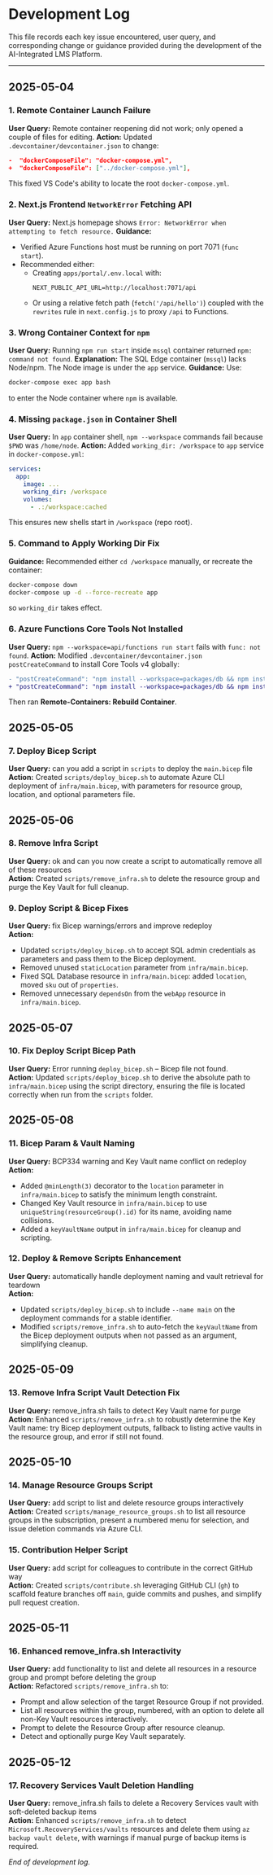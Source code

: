 # Development Log

This file records each key issue encountered, user query, and corresponding change or guidance provided during the development of the AI-Integrated LMS Platform.

---

## 2025-05-04

### 1. Remote Container Launch Failure
**User Query:** Remote container reopening did not work; only opened a couple of files for editing.
**Action:** Updated `.devcontainer/devcontainer.json` to change:
```json
-  "dockerComposeFile": "docker-compose.yml",
+  "dockerComposeFile": ["../docker-compose.yml"],
```
This fixed VS Code's ability to locate the root `docker-compose.yml`.

### 2. Next.js Frontend `NetworkError` Fetching API
**User Query:** Next.js homepage shows `Error: NetworkError when attempting to fetch resource.`
**Guidance:**
- Verified Azure Functions host must be running on port 7071 (`func start`).
- Recommended either:
  - Creating `apps/portal/.env.local` with:
    ```env
    NEXT_PUBLIC_API_URL=http://localhost:7071/api
    ```
  - Or using a relative fetch path (`fetch('/api/hello')`) coupled with the `rewrites` rule in `next.config.js` to proxy `/api` to Functions.

### 3. Wrong Container Context for `npm`
**User Query:** Running `npm run start` inside `mssql` container returned `npm: command not found`.
**Explanation:** The SQL Edge container (`mssql`) lacks Node/npm. The Node image is under the `app` service. 
**Guidance:** Use:
```bash
docker-compose exec app bash
```
to enter the Node container where `npm` is available.

### 4. Missing `package.json` in Container Shell
**User Query:** In `app` container shell, `npm --workspace` commands fail because `$PWD` was `/home/node`.
**Action:** Added `working_dir: /workspace` to `app` service in `docker-compose.yml`:
```yaml
services:
  app:
    image: ...
    working_dir: /workspace
    volumes:
      - .:/workspace:cached
```
This ensures new shells start in `/workspace` (repo root).

### 5. Command to Apply Working Dir Fix
**Guidance:** Recommended either `cd /workspace` manually, or recreate the container:
```bash
docker-compose down
docker-compose up -d --force-recreate app
``` 
so `working_dir` takes effect.

### 6. Azure Functions Core Tools Not Installed
**User Query:** `npm --workspace=api/functions run start` fails with `func: not found`.
**Action:** Modified `.devcontainer/devcontainer.json` `postCreateCommand` to install Core Tools v4 globally:
```diff
- "postCreateCommand": "npm install --workspace=packages/db && npm install --workspace=apps/portal && npm install --workspace=api/functions"
+ "postCreateCommand": "npm install --workspace=packages/db && npm install --workspace=apps/portal && npm install --workspace=api/functions && npm install -g azure-functions-core-tools@4 --unsafe-perm true"
```
Then ran **Remote-Containers: Rebuild Container**.

## 2025-05-05

### 7. Deploy Bicep Script
**User Query:** can you add a script in `scripts` to deploy the `main.bicep` file  
**Action:** Created `scripts/deploy_bicep.sh` to automate Azure CLI deployment of `infra/main.bicep`, with parameters for resource group, location, and optional parameters file.

## 2025-05-06

### 8. Remove Infra Script
**User Query:** ok and can you now create a script to automatically remove all of these resources  
**Action:** Created `scripts/remove_infra.sh` to delete the resource group and purge the Key Vault for full cleanup.

### 9. Deploy Script & Bicep Fixes
**User Query:** fix Bicep warnings/errors and improve redeploy  
**Action:**
- Updated `scripts/deploy_bicep.sh` to accept SQL admin credentials as parameters and pass them to the Bicep deployment.  
- Removed unused `staticLocation` parameter from `infra/main.bicep`.  
- Fixed SQL Database resource in `infra/main.bicep`: added `location`, moved `sku` out of `properties`.  
- Removed unnecessary `dependsOn` from the `webApp` resource in `infra/main.bicep`.

## 2025-05-07

### 10. Fix Deploy Script Bicep Path
**User Query:** Error running `deploy_bicep.sh` – Bicep file not found.  
**Action:** Updated `scripts/deploy_bicep.sh` to derive the absolute path to `infra/main.bicep` using the script directory, ensuring the file is located correctly when run from the `scripts` folder.

## 2025-05-08

### 11. Bicep Param & Vault Naming
**User Query:** BCP334 warning and Key Vault name conflict on redeploy  
**Action:**
- Added `@minLength(3)` decorator to the `location` parameter in `infra/main.bicep` to satisfy the minimum length constraint.  
- Changed Key Vault resource in `infra/main.bicep` to use `uniqueString(resourceGroup().id)` for its name, avoiding name collisions.  
- Added a `keyVaultName` output in `infra/main.bicep` for cleanup and scripting.

### 12. Deploy & Remove Scripts Enhancement
**User Query:** automatically handle deployment naming and vault retrieval for teardown  
**Action:**
- Updated `scripts/deploy_bicep.sh` to include `--name main` on the deployment commands for a stable identifier.  
- Modified `scripts/remove_infra.sh` to auto-fetch the `keyVaultName` from the Bicep deployment outputs when not passed as an argument, simplifying cleanup.

## 2025-05-09

### 13. Remove Infra Script Vault Detection Fix
**User Query:** remove_infra.sh fails to detect Key Vault name for purge
**Action:** Enhanced `scripts/remove_infra.sh` to robustly determine the Key Vault name: try Bicep deployment outputs, fallback to listing active vaults in the resource group, and error if still not found.

## 2025-05-10

### 14. Manage Resource Groups Script
**User Query:** add script to list and delete resource groups interactively  
**Action:** Created `scripts/manage_resource_groups.sh` to list all resource groups in the subscription, present a numbered menu for selection, and issue deletion commands via Azure CLI.

### 15. Contribution Helper Script
**User Query:** add script for colleagues to contribute in the correct GitHub way  
**Action:** Created `scripts/contribute.sh` leveraging GitHub CLI (`gh`) to scaffold feature branches off `main`, guide commits and pushes, and simplify pull request creation.

## 2025-05-11

### 16. Enhanced remove_infra.sh Interactivity
**User Query:** add functionality to list and delete all resources in a resource group and prompt before deleting the group  
**Action:** Refactored `scripts/remove_infra.sh` to:
- Prompt and allow selection of the target Resource Group if not provided.
- List all resources within the group, numbered, with an option to delete all non-Key Vault resources interactively.
- Prompt to delete the Resource Group after resource cleanup.
- Detect and optionally purge Key Vault separately.

## 2025-05-12

### 17. Recovery Services Vault Deletion Handling
**User Query:** remove_infra.sh fails to delete a Recovery Services vault with soft-deleted backup items  
**Action:** Enhanced `scripts/remove_infra.sh` to detect `Microsoft.RecoveryServices/vaults` resources and delete them using `az backup vault delete`, with warnings if manual purge of backup items is required.

*End of development log.* 